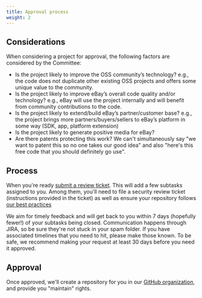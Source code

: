 ```yaml
---
title: Approval process
weight: 2
---
```


## Considerations
When considering a project for approval, the following factors are considered by the Committee:
- Is the project likely to improve the OSS community’s technology?  e.g., the code does not duplicate other existing OSS projects and offers some unique value to the community.
- Is the project likely to improve eBay’s overall code quality and/or technology? e.g., eBay will use the project internally and will benefit from community contributions to the code.
- Is the project likely to extend/build eBay’s partner/customer base? e.g., the project brings more partners/buyers/sellers to eBay’s platform in some way (SDK, app, platform extension)
- Is the project likely to generate positive media for eBay?
- Are there patents protecting this work? We can't simultaneously say "we want to patent this so no one takes our good idea" and also "here's this free code that you should definitely go use".

## Process
When you're ready [submit a review ticket](https://go/ossrequest). This will add a few subtasks assigned to you. Among them, you'll need to file a security review ticket (instructions provided in the ticket) as well as ensure your repository follows [our best practices](../repo-best-practices/)

We aim for timely feedback and will get back to you within 7 days (hopefully fewer!) of your subtasks being closed. Communication happens through JIRA, so be sure they're not stuck in your spam folder. If you have associated timelines that you need to hit, please make those known. To be safe, we recommend making your request at least 30 days before you need it approved.

## Approval

Once approved, we'll create a repository for you in our [GitHub organization](https://github.com/eBay), and provide you "maintain" rights.
